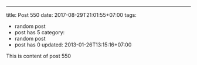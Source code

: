 ---
title: Post 550
date: 2017-08-29T21:01:55+07:00
tags:
  - random post
  - post has 5
category:
  - random post
  - post has 0
updated: 2013-01-26T13:15:16+07:00

This is content of post 550